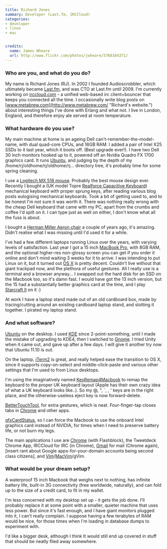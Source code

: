 ```yaml
---
title: Richard Jones
summary: Developer (Last.fm, IRCCloud)
categories:
- developer
- linux
- mac


credits:
  name: James Wheare
  url: http://www.flickr.com/photos/jwheare/5768164371/
---
```


### Who are you, and what do you do?

My name is Richard Jones (RJ). In 2002 I founded Audioscrobbler, which ultimately became [Last.fm][last.fm], and was CTO at Last.fm until 2009. I'm currently working on [irccloud.com][irccloud] - a unified web-based irc client+bouncer that keeps you connected all the time. I occasionally write blog posts on [www.metabrew.com](http://www.metabrew.com/ "Richard's website.") about interesting things I've done with Erlang and what not. I live in London, England, and therefore enjoy ale served at room temperature.

### What hardware do you use?

My main machine at home is an ageing Dell can't-remember-the-model-name, with dual quad-core CPUs, and 16GB RAM. I added a pair of Intel X25 SSDs to it last year, which it boots off. (Best upgrade ever!). I have two Dell 30 inch monitors hooked up to it, powered off an Nvidia Quadro FX 1700 graphics card. It runs [Ubuntu][], and judging by the depth of my /home/rj/oldhome/rj/oldhome/rj... directory tree, it's probably time for some spring cleaning.

I use a [Logitech MX 518 mouse][mx-518]. Probably the best mouse design ever. Recently I bought a (UK model Topre [Realforce Capacitive Keyboard][realforce-105uk]) mechanical keyboard with proper sprung keys, after reading various blog posts eulogising mechanical keyboards. Took a bit of getting used to, and to be honest I'm not sure it was worth it. There was nothing really wrong with the cheap Dell keyboard that came with my PC, apart from the crumbs and coffee I'd spilt on it. I can type just as well on either, I don't know what all the fuss is about.

I bought a [Herman Miller Aeron chair][aeron] a couple of years ago, it's amazing. Didn't realise what I was missing until I'd used it for a while.

I've had a few different laptops running Linux over the years, with varying levels of satisfaction. Last year I got a 15 inch [MacBook Pro][macbook-pro], with 8GB RAM, and the optional higher-res non-glossy screen you can get if you order it online and don't mind waiting 3 weeks for it to arrive. I was intending to put Linux on it, but it turned out [OS X][macos] is pretty decent. Couldn't live without that giant trackpad now, and the plethora of useful gestures. All I really use is a terminal and a browser anyway... I swapped out the hard disk for an SSD on the Macbook too, so it's damn fast. I would have got the 13 inch version, but the 15 had a substantially better graphics card at the time, and I play [Starcraft II][starcraft-2] on it :)

At work I have a laptop stand made out of an old cardboard box, made by tracing/cutting around an existing cardboard laptop stand, and slotting it together. I pirated my laptop stand.

### And what software?

[Ubuntu][] on the desktop. I used [KDE][] since 2-point-something, until I made the mistake of upgrading to KDE4, then I switched to [Gnome][]. I tried Unity when it came out, and gave up after a few days. I will give it another try now that Ubuntu 11.10 is out.

On the laptop, [iTerm2][] is great, and really helped ease the transition to OS X, since it supports copy-on-select and middle-click-paste and various other settings that I'm used to from Linux desktops.

I'm using the imaginatively named [KeyRemap4Macbook][] to remap the keyboard to the proper UK keyboard layout (Apple has their own crazy idea of what a UK keyboard looks like..). So my @, ", \`, \, ' keys are in the right place, and the otherwise-useless eject key is now forward-delete.

[BetterTouchTool][], for extra gestures, which is neat. Four-finger-tap closes tabs in [Chrome][] and other apps.

[gfxCardStatus][], so I can force the Macbook to use the onboard Intel graphics card instead of NVIDIA, for times when I need to preserve battery life, or not burn my legs.

The main applications I use are [Chrome][] (with Flashblock), the Tweetdeck Chrome App, IRCCloud for IRC (in Chrome), [Gmail][] for mail (Chrome again), \[insert rant about Google apps-for-your-domain accounts being second class citizens\], and [Vim][]/[MacVim][]/gVim.

### What would be your dream setup?

A waterproof 15 inch Macbook that weighs next to nothing, has infinite battery life, built-in 3G connectivity (free worldwide, naturally), and can fold up to the size of a credit card, to fit in my wallet.

I'm less concerned with my desktop set up - it gets the job done. I'll probably replace it at some point with a smaller, quieter machine that uses less power. But since it's fast enough, and I have giant monitors plugged into it, I can't really complain. I suppose having a few terabytes of RAM would be nice, for those times when I'm loading in database dumps to experiment with.

I'd like a bigger desk, although I think It would still end up covered in stuff that should be neatly filed away somewhere.

[aeron]: https://www.hermanmiller.com/products/seating/office-chairs/aeron-chairs/ "A work chair."
[macbook-pro]: https://www.apple.com/macbook-pro/ "A laptop."
[mx-518]: https://www.amazon.com/Logitech-Performance-Optical-Gaming-Mouse/dp/B0007Z1M50 "An optical gaming mouse."
[realforce-105uk]: http://www.keyboardco.com/keyboard_details.asp?PRODUCT=790 "A capacitive keyboard."
[bettertouchtool]: https://www.boastr.net/ "Mac software to add custom multi-touch gestures."
[chrome]: https://www.google.com/intl/en/chrome/browser/ "A WebKit-based browser, where each tab runs in its own thread."
[gfxcardstatus]: https://gfx.io/ "A Mac tool for switching between the integrated and dedicated GPUs in recent laptops."
[gmail]: https://mail.google.com/mail/ "Web-based email."
[gnome]: https://www.gnome.org/ "A desktop system for *nix operating systems."
[irccloud]: https://www.irccloud.com/ "A web-based IRC service."
[iterm2]: https://iterm2.com/ "An alternative terminal application for Mac OS X."
[kde]: https://www.kde.org/ "A graphical environment for *nix operating systems."
[keyremap4macbook]: https://pqrs.org/osx/karabiner/ "Mac software for remapping the keys of your laptop."
[last.fm]: https://www.last.fm/ "An online radio/tool for tracking your listening habits."
[macos]: https://en.wikipedia.org/wiki/MacOS "An operating system for Mac hardware."
[macvim]: https://github.com/macvim-dev/macvim "A Mac GUI port of vim."
[starcraft-2]: http://us.battle.net/sc2/en/ "A sci-fi RTS game."
[ubuntu]: https://www.ubuntu.com/ "A Unix distribution."
[vim]: https://www.vim.org/ "A command-line text editor."
